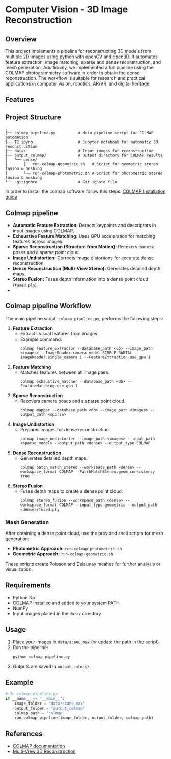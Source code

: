 # Computer Vision - 3D Image Reconstruction

## Overview

This project implements a pipeline for reconstructing 3D models from multiple 2D images using python with openCV and open3D. It automates feature extraction, image matching, sparse and dense reconstruction, and mesh generation. Additionaly, we implemented a full pipeline using the COLMAP photogrammetry software in order to obtain the dense reconstruction. The workflow is suitable for research and practical applications in computer vision, robotics, AR/VR, and digital heritage.

## Features



## Project Structure

```
.
├── colmap_pipeline.py          # Main pipeline script for COLMAP automation
├── T2.ipynb                    # Jupyter notebook for automatic 3D reconstruction
├── data/                       # Input images for reconstruction
├── output_colmap/              # Output directory for COLMAP results
│   └── dense/
│       ├── run-colmap-geometric.sh   # Script for geometric stereo fusion & meshing
│       └── run-colmap-photometric.sh # Script for photometric stereo fusion & meshing
└── .gitignore                  # Git ignore file
```
In order to install the colmap software follow this steps: [COLMAP Installation guide](https://colmap.github.io/install.html)
## Colmap pipeline
- **Automatic Feature Extraction:** Detects keypoints and descriptors in input images using COLMAP.
- **Exhaustive Feature Matching:** Uses GPU acceleration for matching features across images.
- **Sparse Reconstruction (Structure from Motion):** Recovers camera poses and a sparse point cloud.
- **Image Undistortion:** Corrects image distortions for accurate dense reconstruction.
- **Dense Reconstruction (Multi-View Stereo):** Generates detailed depth maps.
- **Stereo Fusion:** Fuses depth information into a dense point cloud (`fused.ply`).
- 
## Colmap pipeline Workflow

The main pipeline script, `colmap_pipeline.py`, performs the following steps:

1. **Feature Extraction**
    - Extracts visual features from images.
    - Example command:
      ```
      colmap feature_extractor --database_path <db> --image_path <images> --ImageReader.camera_model SIMPLE_RADIAL --ImageReader.single_camera 1 --FeatureExtraction.use_gpu 1
      ```
2. **Feature Matching**
    - Matches features between all image pairs.
      ```
      colmap exhaustive_matcher --database_path <db> --FeatureMatching.use_gpu 1
      ```
3. **Sparse Reconstruction**
    - Recovers camera poses and a sparse point cloud.
      ```
      colmap mapper --database_path <db> --image_path <images> --output_path <sparse>
      ```
4. **Image Undistortion**
    - Prepares images for dense reconstruction.
      ```
      colmap image_undistorter --image_path <images> --input_path <sparse_model> --output_path <dense> --output_type COLMAP
      ```
5. **Dense Reconstruction**
    - Generates detailed depth maps.
      ```
      colmap patch_match_stereo --workspace_path <dense> --workspace_format COLMAP --PatchMatchStereo.geom_consistency true
      ```
6. **Stereo Fusion**
    - Fuses depth maps to create a dense point cloud.
      ```
      colmap stereo_fusion --workspace_path <dense> --workspace_format COLMAP --input_type geometric --output_path <dense>/fused.ply
      ```

### Mesh Generation

After obtaining a dense point cloud, use the provided shell scripts for mesh generation:
- **Photometric Approach:** `run-colmap-photometric.sh`
- **Geometric Approach:** `run-colmap-geometric.sh`

These scripts create Poisson and Delaunay meshes for further analysis or visualization.

## Requirements

- Python 3.x
- COLMAP installed and added to your system PATH
- NumPy
- Input images placed in the `data/` directory

## Usage

1. Place your images in `data/scan6_max` (or update the path in the script).
2. Run the pipeline:
    ```bash
    python colmap_pipeline.py
    ```
3. Outputs are saved in `output_colmap/`.

## Example

```python
# In colmap_pipeline.py
if __name__ == '__main__':
    image_folder = "data/scan6_max"
    output_folder = "output_colmap"
    colmap_path = "colmap"
    run_colmap_pipeline(image_folder, output_folder, colmap_path)
```

## References

- [COLMAP documentation](https://colmap.github.io/)
- [Multi-View 3D Reconstruction](https://en.wikipedia.org/wiki/Multiview_3D_reconstruction)
